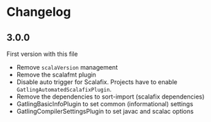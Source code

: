 # Changelog

## 3.0.0

First version with this file

 * Remove `scalaVersion` management
 * Remove the scalafmt plugin
 * Disable auto trigger for Scalafix. Projects have to enable `GatlingAutomatedScalafixPlugin`.
 * Remove the dependencies to sort-import (scalafix dependencies)
 * GatlingBasicInfoPlugin to set common (informational) settings
 * GatlingCompilerSettingsPlugin to set javac and scalac options